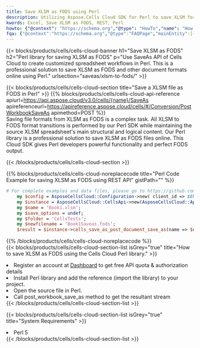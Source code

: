 ```yaml
---
title: Save XLSM as FODS using Perl 
description: Utilizing Aspose.Cells Cloud SDK for Perl to save XLSM format file as FODS format file. 
kwords: Excel, Save XLSM as FODS, REST, Perl
howto: {"@context": "https://schema.org","@type": "HowTo","name": "How to save XLSM as FODS using the Cells Cloud Perl library.","description": "How to save XLSM as FODS using the Cells Cloud Perl library.","image": {"@type": "ImageObject"},"url": "/perl/saveas/xlsm-to-fods/","step": [{ "@type": "HowToStep","name": "How to save XLSM as FODS using the Cells Cloud Perl library. step 1", "image": {"@type": "ImageObject",},"url": "/perl/saveas/xlsm-to-fods/","text": "Register an account at <a href='https://dashboard.aspose.cloud/'>Dashboard</a> to get free API quota & authorization details",},{ "@type": "HowToStep","name": "How to save XLSM as FODS using the Cells Cloud Perl library. step 1", "image": {"@type": "ImageObject",},"url": "/perl/saveas/xlsm-to-fods/","text": "Install Perl library and add the reference (import the library) to your project.",},{ "@type": "HowToStep","name": "How to save XLSM as FODS using the Cells Cloud Perl library. step 1", "image": {"@type": "ImageObject",},"url": "/perl/saveas/xlsm-to-fods/","text": "Open the source file in Perl.",},{ "@type": "HowToStep","name": "How to save XLSM as FODS using the Cells Cloud Perl library. step 1", "image": {"@type": "ImageObject",},"url": "/perl/saveas/xlsm-to-fods/","text": "Call post_workbook_save_as method to get the resultant stream",}, ],"supply": {"@type": "HowToSupply","name": "document"},"tool": [{"@type": "HowToTool","name": "VIM, Visual Studio Code, Eclipse"},{"@type": "HowToTool","name": "Aspose Cells"}],"totalTime": "PT6M"}
fqa: {"@context":"https://schema.org","@type":"FAQPage","mainEntity":[{"@type":"Question","name":"Why save file as other formats file in C# using REST API?","acceptedAnswer":{"@type":"Answer","text":"Documents are encoded in many ways, and some files may be incompatible with the software you use. To open and read such files, just save them as appropriate file formats.<br/><ol><li>Install .NET SDK and add the reference (import the library) to your project.</li><li>Open the source file in C# using REST API.</li><li>Call the PostWorkbookSaveAsRequest() method, passing an output filename with required extension.</li><li>Get the result of save as a separate file.</li></ol>"}},{"@type":"Question","name":"What file formats can I save as with your C# library?","acceptedAnswer":{"@type":"Answer","text":"We support a variety of file formats for conversion using .NET library, including XLSX, Excel, xls , PDF, CSV, HTML, Markdown, XML, PNG, JPG, TIFF, Json, TXT and many more."}},{"@type":"Question","name":"What is the maximum allowed file size for conversion using this .NET library?","acceptedAnswer":{"@type":"Answer","text":"There are no file size limits for format conversions using .NET library."}}]}
---
```



{{< blocks/products/cells/cells-cloud-banner h1="Save XLSM as FODS" h2="Perl library for saving XLSM as FODS" p="Use SaveAs API of Cells Cloud to create customized spreadsheet workflows in Perl. This is a professional solution to save XLSM as FODS and other document formats online using Perl." urlsection="saveas/xlsm-to-fods/" >}}

{{< blocks/products/cells/cells-cloud-section  title="Save a XLSM file as FODS in Perl" >}}
{{% blocks/products/cells/cells-cloud-api-reference  apiurl=https://api.aspose.cloud/v3.0/cells/{name}/SaveAs  apireferenceurl=https://apireference.aspose.cloud/cells/#/Conversion/PostWorkbookSaveAs  apimethod=POST %}}
<br/>
Saving file formats from XLSM as FODS is a complex task. All XLSM to FODS format transitions is performed by our Perl SDK while maintaining the source XLSM spreadsheet's main structural and logical content. Our Perl library is a professional solution to save XLSM as FODS files online. This Cloud SDK gives Perl developers powerful functionality and perfect FODS output.

{{< /blocks/products/cells/cells-cloud-section >}}

{{% blocks/products/cells/cells-cloud-noreplacecode title="Perl Code Example for saving XLSM as FODS using REST API" gistPath="" %}}
  
```perl
# For complete examples and data files, please go to https://github.com/aspose-cells-cloud/aspose-cells-cloud-perl/
    my $config = AsposeCellsCloud::Configuration->new( client_id => $ENV{'ProductClientId'}, client_secret => $ENV{'ProductClientSecret'});
    my $instance = AsposeCellsCloud::CellsApi->new(AsposeCellsCloud::ApiClient->new( $config));
    my $name = 'Book1.xlsm';
    my $save_options = undef;
    my $folder = 'CellsTests';
    my $newfilename = 'Book1Saveas.fods';
    $result = $instance->cells_save_as_post_document_save_as(name => $name,save_options => $save_options, newfilename => $newfilename, folder => $folder);
```
  
{{% /blocks/products/cells/cells-cloud-noreplacecode  %}}
<br/>
{{< blocks/products/cells/cells-cloud-section-list isGrey="true"  title="How to save XLSM as FODS using the Cells Cloud Perl library." >}}
<li>Register an account at <a href="https://dashboard.aspose.cloud/">Dashboard</a> to get free API quota & authorization details</li>
<li>Install Perl library and add the reference (import the library) to your project.</li>
<li>Open the source file in Perl.</li>
<li>Call post_workbook_save_as method to get the resultant stream</li>
{{< /blocks/products/cells/cells-cloud-section-list >}}

{{< blocks/products/cells/cells-cloud-section-list isGrey="true"  title="System Requirements" >}}
<li>Perl 5</li>
{{< /blocks/products/cells/cells-cloud-section-list >}}
